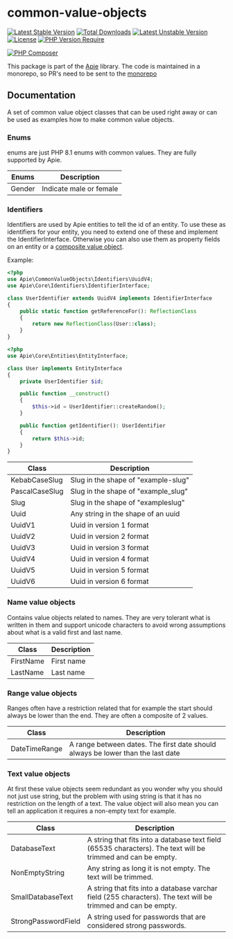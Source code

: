 # common-value-objects

 [![Latest Stable Version](http://poser.pugx.org/apie/common-value-objects/v)](https://packagist.org/packages/apie/common-value-objects) [![Total Downloads](http://poser.pugx.org/apie/common-value-objects/downloads)](https://packagist.org/packages/apie/common-value-objects) [![Latest Unstable Version](http://poser.pugx.org/apie/common-value-objects/v/unstable)](https://packagist.org/packages/apie/common-value-objects) [![License](http://poser.pugx.org/apie/common-value-objects/license)](https://packagist.org/packages/apie/common-value-objects) [![PHP Version Require](http://poser.pugx.org/apie/common-value-objects/require/php)](https://packagist.org/packages/apie/common-value-objects) 

[![PHP Composer](https://github.com/apie-lib/common-value-objects/actions/workflows/php.yml/badge.svg?event=push)](https://github.com/apie-lib/common-value-objects/actions/workflows/php.yml)

This package is part of the [Apie](https://github.com/apie-lib) library.
The code is maintained in a monorepo, so PR's need to be sent to the [monorepo](https://github.com/apie-lib/apie-lib-monorepo/pulls)

## Documentation
A set of common value object classes that can be used right away or can be used as examples how to make common value objects.

### Enums

enums are just PHP 8.1 enums with common values. They are fully supported by Apie.

| Enums | Description |
| --- | --- |
| Gender | Indicate male or female |

### Identifiers
Identifiers are used by Apie entities to tell the id of an entity. To use these as identifiers for your entity, you need to extend one of these and implement the IdentifierInterface. Otherwise you can also use them as property fields on an entity or a [composite value object](https://packagist.org/packages/apie/composite-value-objects).

Example:
```php
<?php
use Apie\CommonValueObjects\Identifiers\UuidV4;
use Apie\Core\Identifiers\IdentifierInterface;

class UserIdentifier extends UuidV4 implements IdentifierInterface
{
    public static function getReferenceFor(): ReflectionClass
    {
        return new ReflectionClass(User::class);
    }
}
```

```php
<?php
use Apie\Core\Entities\EntityInterface;

class User implements EntityInterface
{
    private UserIdentifier $id;

    public function __construct()
    {
        $this->id = UserIdentifier::createRandom();
    }

    public function getIdentifier(): UserIdentifier
    {
        return $this->id;
    }
}
```

| Class | Description |
| --- | --- |
| KebabCaseSlug | Slug in the shape of "example-slug" |
| PascalCaseSlug | Slug in the shape of "example_slug" | 
| Slug | Slug in the shape of "exampleslug" |
| Uuid | Any string in the shape of an uuid |
| UuidV1 | Uuid in version 1 format |
| UuidV2 | Uuid in version 2 format |
| UuidV3 | Uuid in version 3 format |
| UuidV4 | Uuid in version 4 format |
| UuidV5 | Uuid in version 5 format |
| UuidV6 | Uuid in version 6 format |

### Name value objects

Contains value objects related to names. They are very tolerant what is written
in them and support unicode characters to avoid wrong assumptions about
what is a valid first and last name.

| Class | Description |
| --- | --- |
| FirstName | First name |
| LastName | Last name |

### Range value objects

Ranges often have a restriction related that for example the start should always be lower than the end. They are often a composite of 2 values.

| Class | Description |
| --- | --- |
| DateTimeRange | A range between dates. The first date should always be lower than the last date |

### Text value objects

At first these value objects seem redundant as you wonder why you should not just use string, but the problem with using string is that it has no restriction on the length of a text. The value object will also mean you can tell an application it requires a non-empty text for example.

| Class | Description |
| --- | --- |
| DatabaseText | A string that fits into a database text field (65535 characters). The text will be trimmed and can be empty. |
| NonEmptyString | Any string as long it is not empty. The text will be trimmed. |
| SmallDatabaseText | A string that fits into a database varchar field (255 characters). The text will be trimmed and can be empty. |
| StrongPasswordField | A string used for passwords that are considered strong passwords. |
